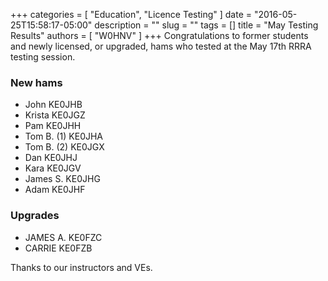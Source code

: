 +++
categories = [ "Education", "Licence Testing" ]
date = "2016-05-25T15:58:17-05:00"
description = ""
slug = ""
tags = []
title = "May Testing Results"
authors = [ "W0HNV" ]
+++
Congratulations to former students and newly licensed, or upgraded, hams who
tested at the May 17th RRRA testing session.

### New hams
* John KE0JHB
* Krista KE0JGZ
* Pam KE0JHH
* Tom B. (1) KE0JHA
* Tom B. (2) KE0JGX
* Dan KE0JHJ
* Kara KE0JGV
* James S. KE0JHG
* Adam KE0JHF

### Upgrades
* JAMES A. KE0FZC
* CARRIE KE0FZB

Thanks to our instructors and VEs.
<!--more-->
